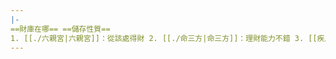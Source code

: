 ```yaml
---
|-
==財庫在哪== ==儲存性質==
1. [[./六親宮|六親宮]]：從該處得財 2. [[./命三方|命三方]]：理財能力不錯 3. [[疾厄宮|疾厄宮]]：腸胃較弱 4. [[遷移宮|遷移宮]]與[[奴仆宮|奴仆宮]]：有賺錢的朋友，吉星多可以從他那裏賺錢。 5. [[田宅宮|田宅宮]]：財庫在家，家裏有小金庫，有副業或收租。（錢生錢） 6. [[福德宮|福德宮]]：喜歡管錢的感覺，拿給祖輩的人運轉能得錢
---
```

